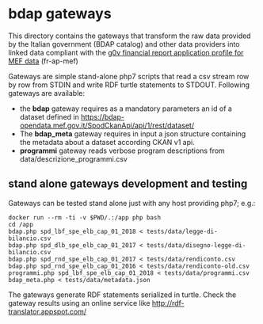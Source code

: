 # bdap gateways

This directory contains the gateways that transform the raw data provided by the Italian government (BDAP catalog) and other data providers into linked data compliant with the [g0v financial report application profile for MEF data](../fr-ap-mef) (fr-ap-mef)

Gateways are simple stand-alone php7 scripts that read a csv stream row by row from STDIN and 
write RDF turtle statements to STDOUT. Following gateways are available:

- the **bdap** gateway requires as a mandatory parameters an id of a dataset defined in https://bdap-opendata.mef.gov.it/SpodCkanApi/api/1/rest/dataset/
- The **bdap_meta** gateway requires in input a json structure containing the metadata about a dataset according CKAN v1 api.
- **programmi** gateway reads verbose program descriptions from data/descrizione_programmi.csv


## stand alone gateways development and testing


Gateways can be tested stand alone just with any host providing php7; e.g.:

```
docker run --rm -ti -v $PWD/.:/app php bash
cd /app
bdap.php spd_lbf_spe_elb_cap_01_2018 < tests/data/legge-di-bilancio.csv
bdap.php spd_dlb_spe_elb_cap_01_2017 < tests/data/disegno-legge-di-bilancio.csv 
bdap.php spd_rnd_spe_elb_cap_01_2017 < tests/data/rendiconto.csv 
bdap.php spd_rnd_spe_elb_cap_01_2016 < tests/data/rendiconto-old.csv 
programmi.php spd_lbf_spe_elb_cap_01_2018 < tests/data/programmi.csv 
bdap_meta.php < tests/data/metadata.json 
```

The gateways generate RDF statements serialized in turtle. Check the gateway results using an online service like http://rdf-translator.appspot.com/
 
